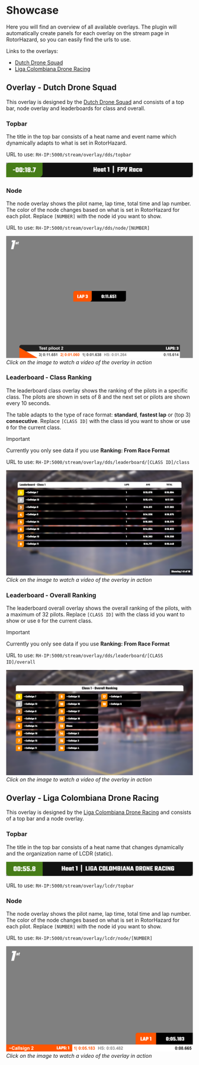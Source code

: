# Showcase

Here you will find an overview of all available overlays. The plugin will automatically create panels for each overlay on the stream page in RotorHazard, so you can easily find the urls to use.

Links to the overlays:

- [Dutch Drone Squad](#overlay---dutch-drone-squad)
- [Liga Colombiana Drone Racing](#overlay---liga-colombiana-drone-racing)

## Overlay - Dutch Drone Squad

This overlay is designed by the [Dutch Drone Squad](https://dutchdronesquad.nl) and consists of a top bar, node overlay and leaderboards for class and overall.

### Topbar

The title in the top bar consists of a heat name and event name which dynamically adapts to what is set in RotorHazard.

URL to use: `RH-IP:5000/stream/overlay/dds/topbar`

![alt Screenshot of topbar](https://raw.githubusercontent.com/dutchdronesquad/rh-stream-overlays/main/assets/overlays/topbar-dds.png)

### Node

The node overlay shows the pilot name, lap time, total time and lap number. The color of the node changes based on what is set in RotorHazard for each pilot. Replace `[NUMBER]` with the node id you want to show.

URL to use: `RH-IP:5000/stream/overlay/dds/node/[NUMBER]`

[![Watch the video](https://raw.githubusercontent.com/dutchdronesquad/rh-stream-overlays/main/assets/overlays/node-dds.png)](https://www.youtube.com/watch?v=ZpV0veJErvE)
_Click on the image to watch a video of the overlay in action_

### Leaderboard - Class Ranking

The leaderboard class overlay shows the ranking of the pilots in a specific class. The pilots are shown in sets of 8 and the next set or pilots are shown every 10 seconds.

The table adapts to the type of race format: **standard**, **fastest lap** or (top 3) **consecutive**. Replace `[CLASS ID]` with the class id you want to show or use `0` for the current class.

> [!IMPORTANT]
> Currently you only see data if you use **Ranking: From Race Format**

URL to use: `RH-IP:5000/stream/overlay/dds/leaderboard/[CLASS ID]/class`

[![Watch the video](https://raw.githubusercontent.com/dutchdronesquad/rh-stream-overlays/main/assets/overlays/ranking_class-dds.png)](https://youtu.be/xqIuBfLjtJE)
_Click on the image to watch a video of the overlay in action_

### Leaderboard - Overall Ranking

The leaderboard overall overlay shows the overall ranking of the pilots, with a maximum of 32 pilots. Replace `[CLASS ID]` with the class id you want to show or use `0` for the current class.

> [!IMPORTANT]
> Currently you only see data if you use **Ranking: From Race Format**

URL to use: `RH-IP:5000/stream/overlay/dds/leaderboard/[CLASS ID]/overall`

[![Watch the video](https://raw.githubusercontent.com/dutchdronesquad/rh-stream-overlays/main/assets/overlays/ranking_overall-dds.png)](https://youtu.be/kTtoHACqsg0)
_Click on the image to watch a video of the overlay in action_

## Overlay - Liga Colombiana Drone Racing

This overlay is designed by the [Liga Colombiana Drone Racing](https://ligacolombianadroneracing.com) and consists of a top bar and a node overlay.

### Topbar

The title in the top bar consists of a heat name that changes dynamically and the organization name of LCDR (static).

![alt Screenshot of topbar](https://raw.githubusercontent.com/dutchdronesquad/rh-stream-overlays/main/assets/overlays/topbar-lcdr.png)

URL to use: `RH-IP:5000/stream/overlay/lcdr/topbar`

### Node

The node overlay shows the pilot name, lap time, total time and lap number. The color of the node changes based on what is set in RotorHazard for each pilot. Replace `[NUMBER]` with the node id you want to show.

URL to use: `RH-IP:5000/stream/overlay/lcdr/node/[NUMBER]`

[![Watch the video](https://raw.githubusercontent.com/dutchdronesquad/rh-stream-overlays/main/assets/overlays/node-lcdr.png)](https://www.youtube.com/watch?v=i46IejMjN_Q)
_Click on the image to watch a video of the overlay in action_

